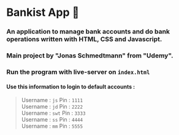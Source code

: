 # Bankist App 🏦
### An application to manage bank accounts and do bank operations written with HTML, CSS and Javascript.
### Main project by "Jonas Schmedtmann" from "Udemy".
### Run the program with live-server on `index.html`
#### Use this information to login to default accounts : 
> Username : `js`  Pin : `1111` <br>
> Username : `jd`  Pin : `2222`  <br>
> Username : `swt`  Pin : `3333`  <br>
> Username : `ss`  Pin : `4444`  <br>
> Username : `mm`  Pin : `5555`
